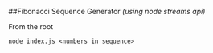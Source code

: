 ##Fibonacci Sequence Generator _(using node streams api)_

From the root

```
node index.js <numbers in sequence>
```
